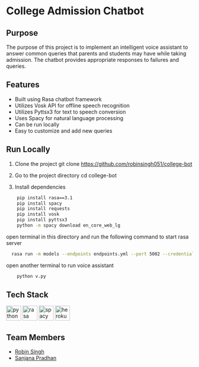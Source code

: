 # College Admission Chatbot

## Purpose
The purpose of this project is to implement an intelligent voice assistant to answer common queries that parents and students may have while taking admission. The chatbot provides appropriate responses to failures and queries. 

## Features
- Built using Rasa chatbot framework
- Utilizes Vosk API for offline speech recognition
- Utilizes Pyttsx3 for text to speech conversion
- Uses Spacy for natural language processing
- Can be run locally
- Easy to customize and add new queries

## Run Locally
1. Clone the project
  git clone https://github.com/robinsingh051/college-bot

2. Go to the project directory
  cd college-bot

3. Install dependencies
```bash
    pip install rasa==3.1
    pip install spacy
    pip install requests
    pip install vosk
    pip install pyttsx3
    python -m spacy download en_core_web_lg
```
open terminal in this directory and run the following command to start rasa server
```bash
  rasa run -m models --endpoints endpoints.yml --port 5002 --credentials credentials.yml
```

open another terminal to run voice assistant
```bash
    python v.py
```

## Tech Stack
<p align="left">
  <img src="https://www.vectorlogo.zone/logos/python/python-icon.svg" alt="python" width="40" height="40"/>
  <img src="https://avatars.githubusercontent.com/u/21214473?s=200&v=4" alt="rasa" width="40" height="40"/>
  <img src="https://upload.wikimedia.org/wikipedia/commons/8/88/SpaCy_logo.svg" alt="spacy" width="40" height="40"/>
  <img src="https://www.vectorlogo.zone/logos/heroku/heroku-icon.svg" alt="heroku" width="40" height="40"/>
</p>
 
## Team Members
- [Robin Singh](https://github.com/robinsingh051)
- [Sanjana Pradhan](https://github.com/Sanjana27-11)

